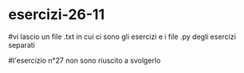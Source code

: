 # esercizi-26-11

#vi lascio un file .txt in cui ci sono gli esercizi e i file .py degli esercizi separati 

#l'esercizio n°27 non sono riuscito a svolgerlo 
